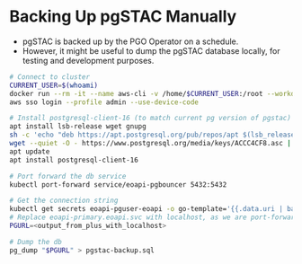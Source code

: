 # Backing Up pgSTAC Manually

- pgSTAC is backed up by the PGO Operator on a schedule.
- However, it might be useful to dump the pgSTAC database locally,
  for testing and development purposes.

```bash
# Connect to cluster
CURRENT_USER=$(whoami)
docker run --rm -it --name aws-cli -v /home/$CURRENT_USER:/root --workdir /root ghcr.io/spwoodcock/awscli-kubectl:latest
aws sso login --profile admin --use-device-code

# Install postgresql-client-16 (to match current pg version of pgstac)
apt install lsb-release wget gnupg
sh -c 'echo "deb https://apt.postgresql.org/pub/repos/apt $(lsb_release -cs)-pgdg main" > /etc/apt/sources.list.d/pgdg.list'
wget --quiet -O - https://www.postgresql.org/media/keys/ACCC4CF8.asc | apt-key add -
apt update
apt install postgresql-client-16

# Port forward the db service
kubectl port-forward service/eoapi-pgbouncer 5432:5432

# Get the connection string
kubectl get secrets eoapi-pguser-eoapi -o go-template='{{.data.uri | base64decode}}'
# Replace eoapi-primary.eoapi.svc with localhost, as we are port-forwarding
PGURL=<output_from_plus_with_localhost>

# Dump the db
pg_dump "$PGURL" > pgstac-backup.sql
```
